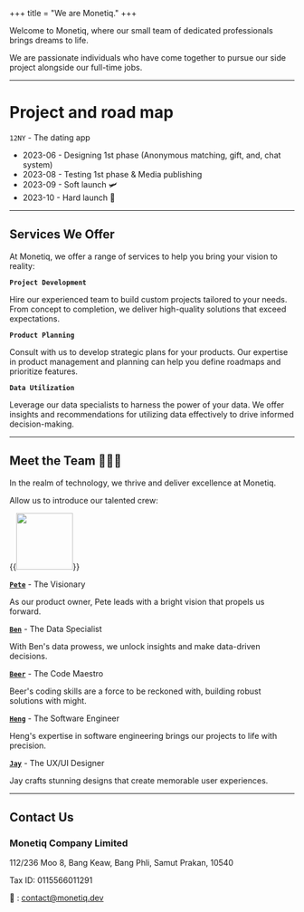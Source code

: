 +++
title = "We are Monetiq."
+++

Welcome to Monetiq, where our small team of dedicated professionals brings dreams to life.

We are passionate individuals who have come together to pursue our side project alongside our full-time jobs.

---

# Project and road map

`12NY` - The dating app

- 2023-06 - Designing 1st phase (Anonymous matching, gift, and, chat system)
- 2023-08 - Testing 1st phase & Media publishing
- 2023-09 - Soft launch 🛩️
- 2023-10 - Hard launch 🚀

---

## Services We Offer

At Monetiq, we offer a range of services to help you bring your vision to reality:

**`Project Development`**

Hire our experienced team to build custom projects tailored to your needs. From concept to completion, we deliver high-quality solutions that exceed expectations.

**`Product Planning`**

Consult with us to develop strategic plans for your products. Our expertise in product management and planning can help you define roadmaps and prioritize features.

**`Data Utilization`**

Leverage our data specialists to harness the power of your data. We offer insights and recommendations for utilizing data effectively to drive informed decision-making.

---

## Meet the Team 🧑‍🤝‍🧑

In the realm of technology, we thrive and deliver excellence at Monetiq.

Allow us to introduce our talented crew:

{{<img src="https://media.licdn.com/dms/image/C5603AQHHmdd_yW6_pQ/profile-displayphoto-shrink_200_200/0/1592533687376?e=1694044800&v=beta&t=m7qBvBmh9Ggxu4P2JMIPVxqIkkcdghk6h1LuTvRv-ao" height="100px">}}

[**`Pete`**](https://www.linkedin.com/in/chanvit-s-292642198/) - The Visionary

As our product owner, Pete leads with a bright vision that propels us forward. 

[**`Ben`**](https://www.linkedin.com/in/nopdanai-dejvorakul/) - The Data Specialist

With Ben's data prowess, we unlock insights and make data-driven decisions. 

[**`Beer`**](https://www.linkedin.com/in/borrabeer/) - The Code Maestro

Beer's coding skills are a force to be reckoned with, building robust solutions with might. 

[**`Heng`**](https://www.linkedin.com/in/ramil-arthan-397349170/) - The Software Engineer

Heng's expertise in software engineering brings our projects to life with precision.

[**`Jay`**](https://www.linkedin.com/in/thanapon-matikanon/) - The UX/UI Designer

Jay crafts stunning designs that create memorable user experiences.

---

## Contact Us

### Monetiq Company Limited

112/236 Moo 8, Bang Keaw,
Bang Phli, Samut Prakan, 10540

Tax ID: 0115566011291

📧 : [contact@monetiq.dev](mailto:contact@monetiq.dev)
